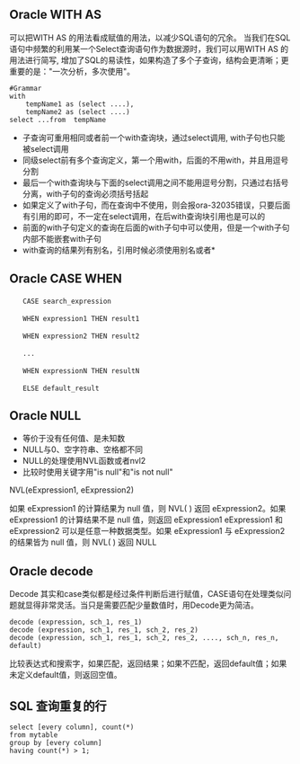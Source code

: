 ## Oracle WITH AS
 可以把WITH AS 的用法看成赋值的用法，以减少SQL语句的冗余。
 当我们在SQL语句中频繁的利用某一个Select查询语句作为数据源时，我们可以用WITH AS 的用法进行简写, 增加了SQL的易读性，如果构造了多个子查询，结构会更清晰；更重要的是："一次分析，多次使用"。
```
#Grammar
with 
    tempName1 as (select ....),
    tempName2 as (select ....)
select ...from  tempName 
```

* 子查询可重用相同或者前一个with查询块，通过select调用, with子句也只能被select调用
* 同级select前有多个查询定义，第一个用with，后面的不用with，并且用逗号分割
* 最后一个with查询块与下面的select调用之间不能用逗号分割，只通过右括号分离，with子句的查询必须括号括起
* 如果定义了with子句，而在查询中不使用，则会报ora-32035错误，只要后面有引用的即可，不一定在select调用，在后with查询块引用也是可以的
* 前面的with子句定义的查询在后面的with子句中可以使用，但是一个with子句内部不能嵌套with子句
* with查询的结果列有别名，引用时候必须使用别名或者*

## Oracle CASE WHEN
```
　　CASE search_expression

　　WHEN expression1 THEN result1

　　WHEN expression2 THEN result2

　　...

　　WHEN expressionN THEN resultN

　　ELSE default_result
```

## Oracle NULL
* 等价于没有任何值、是未知数
* NULL与0、空字符串、空格都不同
* NULL的处理使用NVL函数或者nvl2
* 比较时使用关键字用"is null"和"is not null"

NVL(eExpression1, eExpression2)


如果 eExpression1 的计算结果为 null 值，则 NVL( ) 返回 eExpression2。如果 eExpression1 的计算结果不是 null 值，则返回 eExpression1
eExpression1 和 eExpression2 可以是任意一种数据类型。如果 eExpression1 与 eExpression2 的结果皆为 null 值，则 NVL( ) 返回 NULL

## Oracle decode
Decode 其实和case类似都是经过条件判断后进行赋值，CASE语句在处理类似问题就显得非常灵活。当只是需要匹配少量数值时，用Decode更为简洁。
```
decode (expression, sch_1, res_1)
decode (expression, sch_1, res_1, sch_2, res_2)
decode (expression, sch_1, res_1, sch_2, res_2, ...., sch_n, res_n, default)
```
比较表达式和搜索字，如果匹配，返回结果；如果不匹配，返回default值；如果未定义default值，则返回空值。

## SQL 查询重复的行
```
select [every column], count(*)
from mytable
group by [every column]
having count(*) > 1;
```